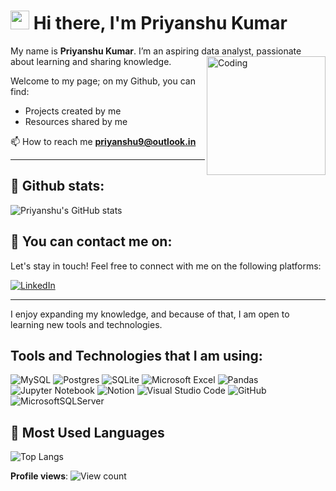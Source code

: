 # <img src="https://media.giphy.com/media/hvRJCLFzcasrR4ia7z/giphy.gif" width="30px"> Hi there, I'm Priyanshu Kumar
My name is **Priyanshu Kumar**. I’m an aspiring data analyst, passionate about learning and sharing knowledge.   <img src="https://cdn.dribbble.com/users/1162077/screenshots/3848914/programmer.gif" align="right" alt="Coding" width="190">  

Welcome to my page; on my Github, you can find:
- Projects created by me
- Resources shared by me

📫 How to reach me **priyanshu9@outlook.in**

---
## 📜 Github stats:

![Priyanshu's GitHub stats](https://github-readme-stats.vercel.app/api?username=priyanshucore&amp;rank_icon=github&show_icons=true&theme=shadow_red)

## 📧 You can contact me on:

Let's stay in touch! Feel free to connect with me on the following platforms:

[![LinkedIn](https://img.shields.io/badge/LinkedIn-0077B5?style=for-the-badge&logo=linkedin&logoColor=white)](https://www.linkedin.com/in/prynshukumar)


---

I enjoy expanding my knowledge, and because of that, I am open to learning new tools and technologies.

## Tools and Technologies that I am using:
![MySQL](https://img.shields.io/badge/mysql-4479A1.svg?style=for-the-badge&logo=mysql&logoColor=white)
![Postgres](https://img.shields.io/badge/postgres-%23316192.svg?style=for-the-badge&logo=postgresql&logoColor=white)
![SQLite](https://img.shields.io/badge/sqlite-%2307405e.svg?style=for-the-badge&logo=sqlite&logoColor=white)
![Microsoft Excel](https://img.shields.io/badge/Microsoft_Excel-217346?style=for-the-badge&logo=microsoft-excel&logoColor=white)
![Pandas](https://img.shields.io/badge/pandas-%23150458.svg?style=for-the-badge&logo=pandas&logoColor=white)
![Jupyter Notebook](https://img.shields.io/badge/jupyter-%23FA0F00.svg?style=for-the-badge&logo=jupyter&logoColor=white)
![Notion](https://img.shields.io/badge/Notion-%23000000.svg?style=for-the-badge&logo=notion&logoColor=white)
![Visual Studio Code](https://img.shields.io/badge/Visual%20Studio%20Code-0078d7.svg?style=flat-square&logo=visual-studio-code&logoColor=white)
![GitHub](https://img.shields.io/badge/github-%23121011.svg?style=flat-square&logo=github&logoColor=white)
![MicrosoftSQLServer](https://img.shields.io/badge/Microsoft%20SQL%20Sever-CC2927?style=flat-square&logo=microsoft%20sql%20server&logoColor=white)

## 🔢 Most Used Languages

![Top Langs](https://github-readme-stats.vercel.app/api/top-langs/?username=priyanshucore&hide_progress=true&theme=shadow_red)

**Profile views**: ![View count](https://komarev.com/ghpvc/?username=priyanshucore)
